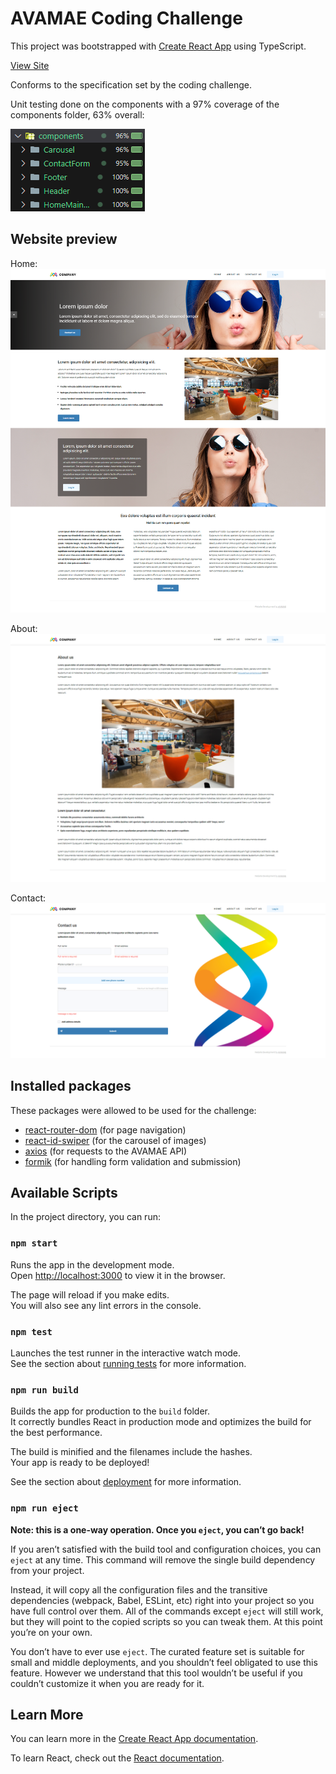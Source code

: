 # AVAMAE Coding Challenge

This project was bootstrapped with [Create React App](https://github.com/facebook/create-react-app) using TypeScript.

[View Site](https://avamae-coding-challenge-ikenna.netlify.app/)

Conforms to the specification set by the coding challenge.

Unit testing done on the components with a 97% coverage of the components folder, 63% overall:

![Unit testing coverage of components](./public/coverage.png)

## Website preview

Home:
![Homepage preview](./public/homepage.png)

About:
![About us page preview](./public/about-page.png)

Contact:
![Contact us page preview](./public/contact-page.png)


## Installed packages
These packages were allowed to be used for the challenge:
- [react-router-dom](https://github.com/remix-run/react-router) (for page navigation)
- [react-id-swiper](https://github.com/kidjp85/react-id-swiper) (for the carousel of images)
- [axios](https://github.com/axios/axios) (for requests to the AVAMAE API)
- [formik](https://github.com/jaredpalmer/formik) (for handling form validation and submission)

## Available Scripts

In the project directory, you can run:

### `npm start`

Runs the app in the development mode.\
Open [http://localhost:3000](http://localhost:3000) to view it in the browser.

The page will reload if you make edits.\
You will also see any lint errors in the console.

### `npm test`

Launches the test runner in the interactive watch mode.\
See the section about [running tests](https://facebook.github.io/create-react-app/docs/running-tests) for more information.

### `npm run build`

Builds the app for production to the `build` folder.\
It correctly bundles React in production mode and optimizes the build for the best performance.

The build is minified and the filenames include the hashes.\
Your app is ready to be deployed!

See the section about [deployment](https://facebook.github.io/create-react-app/docs/deployment) for more information.

### `npm run eject`

**Note: this is a one-way operation. Once you `eject`, you can’t go back!**

If you aren’t satisfied with the build tool and configuration choices, you can `eject` at any time. This command will remove the single build dependency from your project.

Instead, it will copy all the configuration files and the transitive dependencies (webpack, Babel, ESLint, etc) right into your project so you have full control over them. All of the commands except `eject` will still work, but they will point to the copied scripts so you can tweak them. At this point you’re on your own.

You don’t have to ever use `eject`. The curated feature set is suitable for small and middle deployments, and you shouldn’t feel obligated to use this feature. However we understand that this tool wouldn’t be useful if you couldn’t customize it when you are ready for it.

## Learn More

You can learn more in the [Create React App documentation](https://facebook.github.io/create-react-app/docs/getting-started).

To learn React, check out the [React documentation](https://reactjs.org/).
